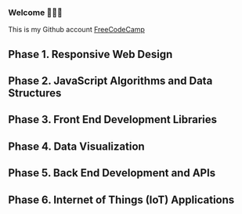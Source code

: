### Welcome 👋👋👋

<!--
**gusanchedev/gusanchedev** is a ✨ _special_ ✨ repository because its `README.md` (this file) appears on your GitHub profile.

My name is Gustavo Sanchez. I'm from Colombia and currently I live in Cartagena. I'm commited to be a always-learning Fullstack Developer using Javascript based technologies like:

https://github.com/devicons/devicon/blob/master/icons/html5/html5-original.svg

I have defined a leraning path 

- 🔭 I’m currently working on ...
- 🌱 I’m currently learning ...
- 👯 I’m looking to collaborate on ...
- 🤔 I’m looking for help with ...
- 💬 Ask me about ...
- 📫 How to reach me: ...
- 😄 Pronouns: ...
- ⚡ Fun fact: ...
-->
This is my Github account 
[FreeCodeCamp](https://www.freecodecamp.org/learn)

## Phase 1. Responsive Web Design

## Phase 2. JavaScript Algorithms and Data Structures

## Phase 3. Front End Development Libraries

## Phase 4. Data Visualization

## Phase 5. Back End Development and APIs

## Phase 6. Internet of Things (IoT) Applications

